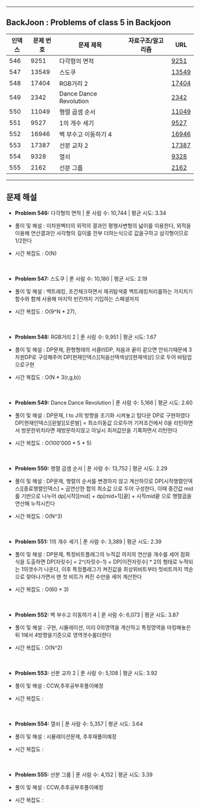 
---

## BackJoon : Problems of class 5 in Backjoon

| 인덱스 | 문제 번호 | 문제 제목                   | 자료구조/알고리즘 | URL |
|--------|------------|-----------------------------|------------------|------------------------------------------------|
| 546    | 9251       | 다각형의 면적               |                  | [9251](https://www.acmicpc.net/problem/9251)   |
| 547    | 13549      | 스도쿠                       |                  | [13549](https://www.acmicpc.net/problem/13549) |
| 548    | 17404      | RGB거리 2                    |                  | [17404](https://www.acmicpc.net/problem/17404) |
| 549    | 2342       | Dance Dance Revolution       |                  | [2342](https://www.acmicpc.net/problem/2342)   |
| 550    | 11049      | 행렬 곱셈 순서               |                  | [11049](https://www.acmicpc.net/problem/11049) |
| 551    | 9527       | 1의 개수 세기                |                  | [9527](https://www.acmicpc.net/problem/9527)   |
| 552    | 16946      | 벽 부수고 이동하기 4         |                  | [16946](https://www.acmicpc.net/problem/16946) |
| 553    | 17387      | 선분 교차 2                  |                  | [17387](https://www.acmicpc.net/problem/17387) |
| 554    | 9328       | 열쇠                         |                  | [9328](https://www.acmicpc.net/problem/9328)   |
| 555    | 2162       | 선분 그룹                    |                  | [2162](https://www.acmicpc.net/problem/2162)   |

---

## 문제 해설

- **Problem 546:**  다각형의 면적 | 푼 사람 수: 10,744 | 평균 시도: 3.34
- 풀이 및 해설 : 이차원벡터의 외적의 결과인 평행사변형의 넓이를 이용한다, 외적을 이용해 연산결과인 사각형의 길이를 전부 더하는식으로 값을구하고 삼각형이므로 1/2한다
- 시간 복잡도  : O(N)
<br><br><br>

- **Problem 547:**  스도쿠 | 푼 사람 수: 10,180 | 평균 시도: 2.19
- 풀이 및 해설 : 백트래킹, 조건체크하면서 재귀탐색중 백트래킹처리를하는 가지치기함수와 함께 사용해 마지막 빈칸까지 기입하는 스페셜저지
- 시간 복잡도  : O(9^N * 27),
<br><br><br>

- **Problem 548:**  RGB거리 2 | 푼 사람 수: 9,951 | 평균 시도: 1.67
- 풀이 및 해설 : DP문제, 환형형태의 서클러DP, 처음과 끝이 같으면 안되기때문에 3차원DP로 구성해주어 DP[현재인덱스][처음선택색상][현재색상] 으로 두어 바텀업으로구현
- 시간 복잡도  : O(N * 3(r,g,b))
<br><br><br>

- **Problem 549:** Dance Dance Revolution | 푼 사람 수: 5,166 | 평균 시도: 2.60
- 풀이 및 해설 : DP문제, I to J의 방향을 초기화 시켜놓고 탑다운 DP로 구현하였다 DP[현재인덱스][왼발][오른발] = 최소이동값 으로두어 기저조건에서 0을 리턴하면서 방문한위치라면 재방문하지않고 아닐시 최저값만을 기록하면서 리턴한다
- 시간 복잡도  : O(100'000 * 5 * 5)
<br><br><br>

- **Problem 550:**  행렬 곱셈 순서 | 푼 사람 수: 13,752 | 평균 시도: 2.29
- 풀이 및 해설 : DP문제, 행렬의 순서를 변경하지 않고 계산하므로 DP[시작행렬인덱스][종료행렬인덱스] = 곱연산한 합의 최소값 으로 두어 구성한다, 이때 중간값 mid를 기반으로 나누어 dp[시작][mid] + dp[mid+1][끝] + 시작*mid*끝 으로 행렬곱을연산해 누적시킨다
- 시간 복잡도  : O(N^3) 
<br><br><br>

- **Problem 551:**  1의 개수 세기 | 푼 사람 수: 3,389 | 평균 시도: 2.39
- 풀이 및 해설 : DP문제, 특정비트플래그의 누적값 까지의 연산을 개수를 세어 점화식을 도출하면 DP[자릿수] = 2^(자릿수-1) + DP[이전자릿수] * 2의 형태로 누적되는 1의갯수가 나온다, 이후 특정플래그가 켜진값을 최상위비트부터 첫비트까지 역순으로
찾아나가면서 맨 첫 비트가 켜진 수만을 세어 계산한다
- 시간 복잡도  : O(60 * 3)
<br><br><br>

- **Problem 552:** 벽 부수고 이동하기 4 | 푼 사람 수: 6,073 | 평균 시도: 3.87
- 풀이 및 해설 : 구현, 시뮬레이션, 미리 0의영역을 계산하고 특정영역을 마킹해놓은뒤 1에서 4방향을기준으로 영역갯수를더한다
- 시간 복잡도  : O(N^2)
<br><br><br>

- **Problem 553:** 선분 교차 2 | 푼 사람 수: 5,108 | 평균 시도: 3.92
- 풀이 및 해설 : CCW,추후공부후풀이예정
- 시간 복잡도  : 
<br><br><br>

- **Problem 554:**  열쇠 | 푼 사람 수: 5,357 | 평균 시도: 3.64
- 풀이 및 해설 : 시뮬레이션문제, 추후재풀이예정 
- 시간 복잡도  : 
<br><br><br>

- **Problem 555:**  선분 그룹 | 푼 사람 수: 4,152 | 평균 시도: 3.39
- 풀이 및 해설 : CCW,추후공부후풀이예정
- 시간 복잡도  : 
<br><br><br>
